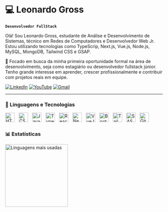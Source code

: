 # 💻 Leonardo Gross

**`Desenvolvedor FullStack`**

Olá! Sou Leonardo Gross, estudante de Análise e Desenvolvimento de Sistemas, técnico em Redes de Computadores e Desenvolvedor Web Jr.
Estou utilizando tecnologias como TypeScrip, Next.js, Vue.js, Node.js, MySQL, MongoDB, Tailwind CSS e GSAP.

💼 Focado em busca da minha primeira oportunidade formal na área de desenvolvimento, seja como estagiário ou desenvolvedor fullstack júnior. Tenho grande interesse em aprender, crescer profissionalmente e contribuir com projetos reais em equipe.

[![LinkedIn](https://img.shields.io/badge/LinkedIn-%230077B5?style=for-the-badge&logo=linkedin&logoColor=white)](https://www.linkedin.com/in/leodev98/)
[![YouTube](https://img.shields.io/badge/YouTube-red?logo=youtube&logoColor=white&style=for-the-badge)](https://www.youtube.com/@leonardogrossDev)
[![Gmail](https://img.shields.io/badge/Gmail-D14836?style=for-the-badge&logo=gmail&logoColor=white)](mailto:leonardorev98@gmail.com)


---

### 🤖 Linguagens e Tecnologias

<img 
    align="left" 
    alt="HTML"
    title="HTML" 
    width="30px" 
    style="padding-right: 10px;" 
    src="https://cdn.jsdelivr.net/gh/devicons/devicon@latest/icons/html5/html5-original.svg" 
/>
<img 
    align="left" 
    alt="CSS" 
    title="CSS"
    width="30px" 
    style="padding-right: 10px;" 
    src="https://cdn.jsdelivr.net/gh/devicons/devicon@latest/icons/css3/css3-original.svg" 
/>
<img 
    align="left" 
    alt="JavaScript" 
    title="JavaScript"
    width="30px" 
    style="padding-right: 10px;" 
    src="https://cdn.jsdelivr.net/gh/devicons/devicon@latest/icons/javascript/javascript-original.svg" 
/>
<img 
    align="left" 
    alt="TypeScript"
    title="TypeScript" 
    width="30px" 
    style="padding-right: 10px;" 
    src="https://cdn.jsdelivr.net/gh/devicons/devicon@latest/icons/typescript/typescript-original.svg" 
/>
<img 
    align="left" 
    alt="React"
    title="React" 
    width="30px" 
    style="padding-right: 10px;" 
    src="https://cdn.jsdelivr.net/gh/devicons/devicon@latest/icons/react/react-original.svg" 
/>
<img 
    align="left" 
    alt="Next.js" 
    title="Next.js"
    width="30px" 
    style="padding-right: 10px;" 
    src="https://cdn.jsdelivr.net/gh/devicons/devicon@latest/icons/nextjs/nextjs-original.svg" 
/>
<img 
    align="left" 
    alt="VueJS" 
    title="VueJS"
    width="30px" 
    style="padding-right: 10px;" 
    src="https://github.com/user-attachments/assets/2fd4945e-62c7-429c-a77e-dc1405112793" 
/>
<img 
    align="left" 
    alt="Bootstrap"
    title="Bootstrap" 
    width="30px" 
    style="padding-right: 10px;" 
    src="https://cdn.jsdelivr.net/gh/devicons/devicon@latest/icons/bootstrap/bootstrap-original.svg" 
/>
<img 
    align="left" 
    alt="Tailwind" 
    title="Tailwind"
    width="30px" 
    style="padding-right: 10px;" 
    src="https://cdn.jsdelivr.net/gh/devicons/devicon@latest/icons/tailwindcss/tailwindcss-original.svg" 
/>
<img 
    align="left" 
    alt="SASS" 
    title="SASS"
    width="30px" 
    style="padding-right: 10px;" 
    src="https://cdn.jsdelivr.net/gh/devicons/devicon@latest/icons/sass/sass-original.svg" 
/>
<img 
    align="left" 
    alt="Git" 
    title="Git"
    width="30px" 
    style="padding-right: 10px;" 
    src="https://cdn.jsdelivr.net/gh/devicons/devicon@latest/icons/git/git-original.svg" 
/>

<br/>
<br/>

### 📊 Estatísticas
<!-- <p align="left">
  <img 
    height="200em" 
    src="https://github-readme-stats.vercel.app/api?username=leonardodgr&show_icons=true&theme=tokyonight&locale=pt-br"
    alt="Estatísticas do GitHub de Leonardo"
  /> -->
  <img 
    height="200em" 
    src="https://github-readme-stats.vercel.app/api/top-langs/?username=leonardodgr&layout=compact&langs_count=10&theme=tokyonight"
    alt="Linguagens mais usadas"
  />
</p>

